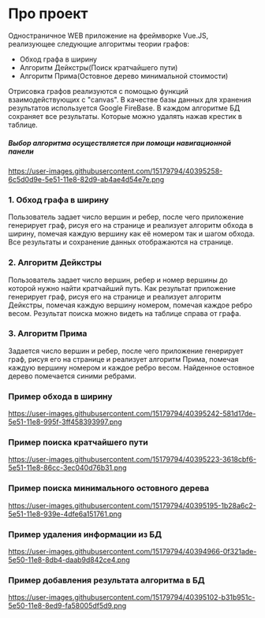 # Про проект
Одностраничное WEB приложение на фреймворке Vue.JS, реализующее следующие алгоритмы теории графов:
 - Обход графа в ширину
 - Алгоритм Дейкстры(Поиск кратчайшего пути)
 - Алгоритм Прима(Остовное дерево минимальной стоимости)

Отрисовка графов реализуются с помощью функций взаимодействующих с "canvas".
В качестве базы данных для хранения результатов используется Google FireBase. В каждом алгоритме БД сохраняет все результаты. Которые можно удалять нажав крестик в таблице.

##### Выбор алгоритма осуществляется при помощи навигационной панели
https://user-images.githubusercontent.com/15179794/40395258-6c5d0d9e-5e51-11e8-82d9-ab4ae4d54e7e.png

### 1. Обход графа в ширину
Пользователь задает число вершин и ребер, после чего приложение генерирует граф, рисуя его на странице и реализует алгоритм обхода в ширину, помечая каждую вершину как её номером так и шагом обхода. Все результаты и сохранение данных отображаются на странице.

### 2. Алгоритм Дейкстры
Пользователь задает число вершин, ребер и номер вершины до которой нужно найти кратчайший путь. Как результат приложение генерирует граф, рисуя его на странице и реализует алгоритм Дейкстры, помечая каждую вершину номером, помечая каждое ребро весом. Результат поиска можно видеть на таблице справа от графа.

### 3. Алгоритм Прима
Задается число вершин и ребер, после чего приложение генерирует граф, рисуя его на странице и реализует алгоритм Прима, помечая каждую вершину номером и каждое ребро весом. Найденное остовное дерево помечается синими ребрами.

### Пример обхода в ширину
https://user-images.githubusercontent.com/15179794/40395242-581d17de-5e51-11e8-995f-3ff458393997.png

### Пример поиска кратчайшего пути
https://user-images.githubusercontent.com/15179794/40395223-3618cbf6-5e51-11e8-86cc-3ec040d76b31.png

### Пример поиска минимального остовного дерева
https://user-images.githubusercontent.com/15179794/40395195-1b28a6c2-5e51-11e8-939e-4dfe6a151761.png

### Пример удаления информации из БД
https://user-images.githubusercontent.com/15179794/40394966-0f321ade-5e50-11e8-8db4-daab9d842ce4.png

### Пример добавления результата алгоритма в БД
https://user-images.githubusercontent.com/15179794/40395102-b31b951c-5e50-11e8-8ed9-fa58005df5d9.png
